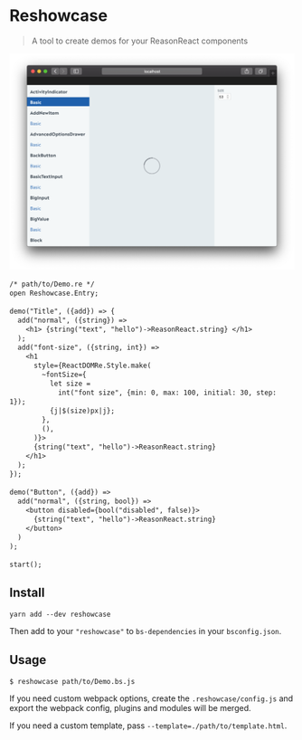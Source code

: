 # Reshowcase

> A tool to create demos for your ReasonReact components

![Screenshot](./example/example.png)

```reason
/* path/to/Demo.re */
open Reshowcase.Entry;

demo("Title", ({add}) => {
  add("normal", ({string}) =>
    <h1> {string("text", "hello")->ReasonReact.string} </h1>
  );
  add("font-size", ({string, int}) =>
    <h1
      style={ReactDOMRe.Style.make(
        ~fontSize={
          let size =
            int("font size", {min: 0, max: 100, initial: 30, step: 1});
          {j|$(size)px|j};
        },
        (),
      )}>
      {string("text", "hello")->ReasonReact.string}
    </h1>
  );
});

demo("Button", ({add}) =>
  add("normal", ({string, bool}) =>
    <button disabled={bool("disabled", false)}>
      {string("text", "hello")->ReasonReact.string}
    </button>
  )
);

start();
```

## Install

```console
yarn add --dev reshowcase
```

Then add to your `"reshowcase"` to `bs-dependencies` in your `bsconfig.json`.

## Usage

```console
$ reshowcase path/to/Demo.bs.js
```

If you need custom webpack options, create the `.reshowcase/config.js` and export the webpack config, plugins and modules will be merged.

If you need a custom template, pass `--template=./path/to/template.html`.
